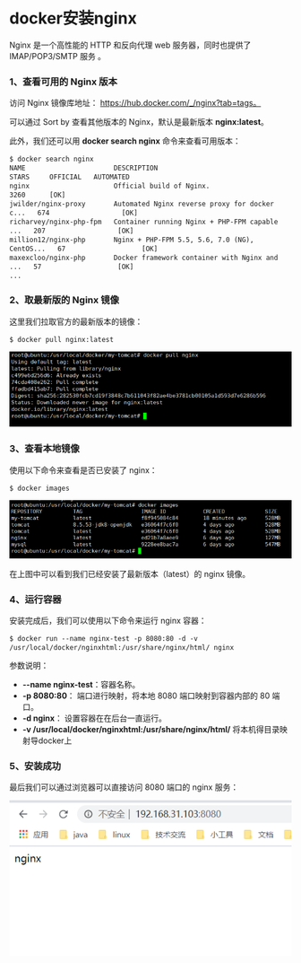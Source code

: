 # docker安装nginx

Nginx 是一个高性能的 HTTP 和反向代理 web 服务器，同时也提供了 IMAP/POP3/SMTP 服务 。

### 1、查看可用的 Nginx 版本

访问 Nginx 镜像库地址： https://hub.docker.com/_/nginx?tab=tags。

可以通过 Sort by 查看其他版本的 Nginx，默认是最新版本 **nginx:latest**。

此外，我们还可以用 **docker search nginx** 命令来查看可用版本：

```
$ docker search nginx
NAME                      DESCRIPTION                                     STARS     OFFICIAL   AUTOMATED
nginx                     Official build of Nginx.                        3260      [OK]       
jwilder/nginx-proxy       Automated Nginx reverse proxy for docker c...   674                  [OK]
richarvey/nginx-php-fpm   Container running Nginx + PHP-FPM capable ...   207                  [OK]
million12/nginx-php       Nginx + PHP-FPM 5.5, 5.6, 7.0 (NG), CentOS...   67                   [OK]
maxexcloo/nginx-php       Docker framework container with Nginx and ...   57                   [OK]
...
```

### 2、取最新版的 Nginx 镜像

这里我们拉取官方的最新版本的镜像：

```
$ docker pull nginx:latest
```

![image-20200406154831842](..\images\docker-4)

### 3、查看本地镜像

使用以下命令来查看是否已安装了 nginx：

```
$ docker images
```

![image-20200406154912051](..\images\docker-5)

在上图中可以看到我们已经安装了最新版本（latest）的 nginx 镜像。

### 4、运行容器

安装完成后，我们可以使用以下命令来运行 nginx 容器：

```
$ docker run --name nginx-test -p 8080:80 -d -v /usr/local/docker/nginxhtml:/usr/share/nginx/html/ nginx
```

参数说明：

- **--name nginx-test**：容器名称。
- **-p 8080:80**： 端口进行映射，将本地 8080 端口映射到容器内部的 80 端口。
- **-d nginx**： 设置容器在在后台一直运行。
- **-v /usr/local/docker/nginxhtml:/usr/share/nginx/html/** 将本机得目录映射导docker上

### 5、安装成功

最后我们可以通过浏览器可以直接访问 8080 端口的 nginx 服务：

![image-20200406155847638](..\images\docker-6)



